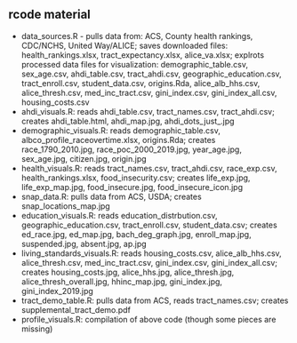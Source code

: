 ## rcode material

* data_sources.R - pulls data from: ACS, County health rankings, CDC/NCHS, United Way/ALICE; saves downloaded files: health_rankings.xlsx, tract_expectancy.xlsx, alice_va.xlsx; explrots processed data files for visualization: demographic_table.csv, sex_age.csv, ahdi_table.csv, tract_ahdi.csv, geographic_education.csv, tract_enroll.csv, student_data.csv, origins.Rda,  alice_alb_hhs.csv, alice_thresh.csv, med_inc_tract.csv, gini_index.csv, gini_index_all.csv, housing_costs.csv
* ahdi_visuals.R: reads ahdi_table.csv, tract_names.csv, tract_ahdi.csv; creates ahdi_table.html, ahdi_map.jpg, ahdi_dots_just_.jpg
* demographic_visuals.R: reads demographic_table.csv, albco_profile_raceovertime.xlsx, origins.Rda; creates race_1790_2010.jpg, race_poc_2000_2019.jpg, year_age.jpg, sex_age.jpg, citizen.jpg, origin.jpg
* health_visuals.R: reads tract_names.csv, tract_ahdi.csv, race_exp.csv, health_rankings.xlsx, food_insecurity.csv; creates life_exp.jpg, life_exp_map.jpg, food_insecure.jpg, food_insecure_icon.jpg
* snap_data.R: pulls data from ACS, USDA; creates snap_locations_map.jpg
* education_visuals.R: reads education_distrbution.csv, geographic_education.csv, tract_enroll.csv, student_data.csv; creates ed_race.jpg, ed_map.jpg, bach_deg_graph.jpg, enroll_map.jpg, suspended.jpg, absent.jpg, ap.jpg
* living_standards_visuals.R: reads housing_costs.csv, alice_alb_hhs.csv, alice_thresh.csv, med_inc_tract.csv, gini_index.csv, gini_index_all.csv; creates housing_costs.jpg, alice_hhs.jpg, alice_thresh.jpg, alice_thresh_overall.jpg, hhinc_map.jpg, gini_index.jpg, gini_index_2019.jpg
* tract_demo_table.R: pulls data from ACS, reads tract_names.csv; creates supplemental_tract_demo.pdf
* profile_visuals.R: compilation of above code (though some pieces are missing)
